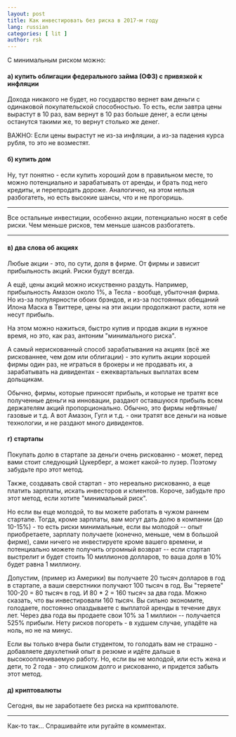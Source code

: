 ```yaml
---
layout: post
title: Как инвестировать без риска в 2017-м году
lang: russian
categories: [ lit ]
author: rsk
---
```

С минимальным риском можно:

#### а) купить облигации федерального займа (ОФЗ) с привязкой к инфляции
Дохода никакого не будет, но государство вернет вам деньги с одинаковой покупательской способностью. То есть, если завтра цены вырастут в 10 раз, вам вернут в 10 раз больше денег, а если цены останутся такими же, то вернут столько же денег.

ВАЖНО: Если цены вырастут не из-за инфляции, а из-за падения курса рубля, то это не возместят. 

#### б) купить дом
Ну, тут понятно - если купить хороший дом в правильном месте, то можно потенциально и зарабатывать от аренды, и брать под него кредиты, и перепродать дороже.
Аналогично, на этом нельзя разбогатеть, но есть высокие шансы, что и не прогоришь. 

***

Все остальные инвестиции, особенно акции, потенциально носят в себе риски. Чем меньше рисков, тем меньше шансов разбогатеть.

***  

#### в) два слова об акциях
Любые акции - это, по сути, доля в фирме. От фирмы и зависит прибыльность акций. Риски будут всегда.

А ещё, цены акций можно искуственно раздуть. Например, прибыльность Амазон около 1%, а Тесла - вообще, убыточная фирма. Но из-за популярности обоих брэндов, и из-за постоянных обещаний Илона Маска в Твиттере, цены на эти акции продолжают расти, хотя не несут прибыль.

На этом можно нажиться, быстро купив и продав акции в нужное время, но это, как раз, антоним "минимального риска".

А самый нерискованный способ зарабатывания на акциях (всё же рискованнее, чем дом или облигации) - это купить акции хорошей фирмы один раз, не играться в брокеры и не продавать их, а зарабатывать на дивидентах - ежеквартальных выплатах всем дольщикам.

Обычно, фирмы, которые приносят прибыль, и которые не тратят все полученные деньги на инновации, раздают оставшуюся прибыль всем держателям акций пропорционально. Обычно, это фирмы нефтяные/газовые и т.д. А вот Амазон, Гугл и т.д. - они тратят все деньги на новые технологии, и не раздают много дивидентов.

#### г) стартапы
Покупать долю в стартапе за деньги очень рискованно - может, перед вами стоит следующий Цукерберг, а может какой-то лузер. Поэтому забудьте про этот метод.

Также, создавать свой стартап - это нереально рискованно, а еще платить зарплаты, искать инвесторов и клиентов. Короче, забудьте про этот метод, если хотите "минимальный риск".

Но если вы еще молодой, то вы можете работать в чужом раннем стартапе. Тогда, кроме зарплаты, вам могут дать долю в компании (до 10-15%) - то есть риски минимальные, если вы молодой -- опыт приобретаете, зарплату получаете (конечно, меньше, чем в большой фирме), сами ничего не инвестируете кроме вашего времени, и потенциально можете получить огромный возврат -- если стартап выстрелит и будет стоить 10 миллионов долларов, то ваша доля в 10% будет равна 1 миллиону.

Допустим, (пример из Америки) вы получаете 20 тысяч долларов в год в стартапе, а ваши сверстники получают 100 тысяч в год. Вы "теряете" 100-20 = 80 тысяч в год. И 80 * 2 = 160 тысяч за два года. Можно сказать, что вы инвестировали 160 тысяч.
Вы сильно экономите, голодаете, постоянно опаздываете с выплатой аренды в течение двух лет. Через два года вы продаете свои 10% за 1 миллион -- получается 525% прибыли. Нету рисков погореть - в худшем случае, упадёте на ноль, но не на минус. 

Если вы только вчера были студентом, то голодать вам не страшно - добавляете двухлетний опыт в резюме и идёте дальше в высокооплачиваемую работу. Но, если вы не молодой, или есть жена и дети, то 2 года - это слишком долго и рискованно, и придется забыть этот метод.

#### д) криптовалюты
Сегодня, вы не заработаете без риска на криптовалюте.

***

Как-то так... Спрашивайте или ругайте в комментах.
